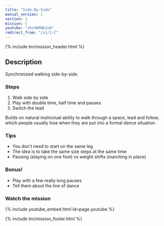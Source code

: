 ```yaml
---
title: "Side-By-Side"
manual_version: 1
section: 1
mission: C
youtube: "zhcVW5NbJu0"
redirect_from: "/v1/1-C"
---
```


{% include tm/mission_header.html %}

## Description

Synchronized walking side-by-side.

### Steps

1. Walk side by side
2. Play with double time, half time and pauses
3. Switch the lead

Builds on natural instinctual ability to walk through a space, lead and follow, which people usually lose when they are put into a formal dance situation.

### Tips

* You don't need to start on the same leg
* The idea is to take the same size steps at the same time
* Pausing (staying on one foot) vs weight shifts (marching in place) 

### Bonus! 

* Play with a few really long pauses
* Tell them about the line of dance

### Watch the mission

{% include youtube_embed.html id=page.youtube %}

{% include tm/mission_footer.html %}
